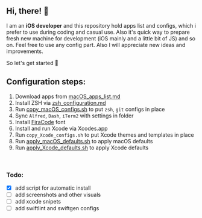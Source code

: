 ## Hi, there! 👋

I am an **iOS developer** and this repository hold apps list and configs, which i prefer to use during coding and casual use. 
Also it's quick way to prepare fresh new machine for development (iOS mainly and a little bit of JS) and so on.
Feel free to use any config part.
Also I will appreciate new ideas and improvements. 

So let's get started 🚀

## Configuration steps:

1. Download apps from  [macOS_apps_list.md](macOS_apps_list.md)  
2. Install ZSH via [zsh_configuration.md](zsh_configuration.md)  
3. Run [copy_macOS_configs.sh](copy_macOS_configs.sh) to put `zsh`, `git` configs in place
4. Sync `Alfred`, `Dash`, `iTerm2` with settings in folder  
5. Install [FiraCode](https://github.com/tonsky/FiraCode) font  
6. Install and run Xcode via Xcodes.app
7. Run `copy_Xcode_configs.sh` to put Xcode themes and templates in place
8. Run [apply_macOS_defaults.sh](apply_macOS_defaults.sh) to apply macOS defaults
9. Run [apply_Xcode_defaults.sh](apply_Xcode_defaults.sh) to apply Xcode defaults

</br>

### Todo:  
- [x] add script for automatic install
- [ ] add screenshots and other visuals
- [ ] add xcode snipets
- [ ] add swiftlint and swiftgen configs
